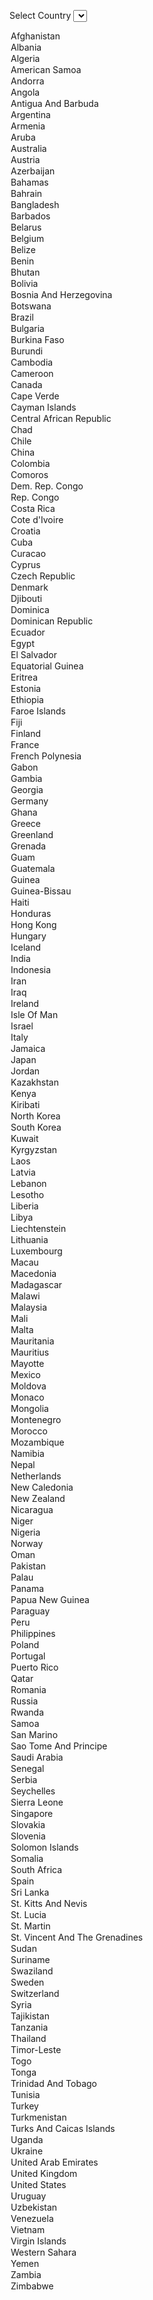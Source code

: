 <html>
<!-- jQuery -->
<script language="JavaScript" type="text/javascript" src="http://ajax.googleapis.com/ajax/libs/jquery/1.9.1/jquery.min.js"></script>
<!-- HighCharts -->
<script src="https://code.highcharts.com/highcharts.js"></script>
<script src="https://code.highcharts.com/modules/exporting.js"></script>
<script src="https://code.highcharts.com/maps/modules/map.js"></script>
<script src="https://code.highcharts.com/maps/modules/data.js"></script>
<script src="https://code.highcharts.com/maps/modules/exporting.js"></script>
<script src="https://code.highcharts.com/mapdata/custom/world.js"></script>
<!-- Data -->
<script src="http://akshaychavan.com/pages/data/dataAvgTemp.js"></script>
<!-- Style -->
<style>
 #yearTitle {
  color: #000;
  text-align: center;
 }
 .loading {
  margin-top: 10em;
  text-align: center;
  color: gray;
 }
</style>
<body>

Select Country
<select id="selectCountry">
 <option value="0">Afghanistan</option>
 <option value="1">Albania</option>
 <option value="2">Algeria</option>
 <option value="3">American Samoa</option>
 <option value="4">Andorra</option>
 <option value="5">Angola</option>
 <option value="6">Antigua And Barbuda</option>
 <option value="7">Argentina</option>
 <option value="8">Armenia</option>
 <option value="9">Aruba</option>
 <option value="10">Australia</option>
 <option value="11">Austria</option>
 <option value="12">Azerbaijan</option>
 <option value="13">Bahamas</option>
 <option value="14">Bahrain</option>
 <option value="15">Bangladesh</option>
 <option value="16">Barbados</option>
 <option value="17">Belarus</option>
 <option value="18">Belgium</option>
 <option value="19">Belize</option>
 <option value="20">Benin</option>
 <option value="21">Bhutan</option>
 <option value="22">Bolivia</option>
 <option value="23">Bosnia And Herzegovina</option>
 <option value="24">Botswana</option>
 <option value="25">Brazil</option>
 <option value="26">Bulgaria</option>
 <option value="27">Burkina Faso</option>
 <option value="28">Burundi</option>
 <option value="29">Cambodia</option>
 <option value="30">Cameroon</option>
 <option value="31">Canada</option>
 <option value="32">Cape Verde</option>
 <option value="33">Cayman Islands</option>
 <option value="34">Central African Republic</option>
 <option value="35">Chad</option>
 <option value="36">Chile</option>
 <option value="37">China</option>
 <option value="38">Colombia</option>
 <option value="39">Comoros</option>
 <option value="40">Dem. Rep. Congo</option>
 <option value="41">Rep. Congo</option>
 <option value="42">Costa Rica</option>
 <option value="43">Cote d'Ivoire</option>
 <option value="44">Croatia</option>
 <option value="45">Cuba</option>
 <option value="46">Curacao</option>
 <option value="47">Cyprus</option>
 <option value="48">Czech Republic</option>
 <option value="49">Denmark</option>
 <option value="50">Djibouti</option>
 <option value="51">Dominica</option>
 <option value="52">Dominican Republic</option>
 <option value="53">Ecuador</option>
 <option value="54">Egypt</option>
 <option value="55">El Salvador</option>
 <option value="56">Equatorial Guinea</option>
 <option value="57">Eritrea</option>
 <option value="58">Estonia</option>
 <option value="59">Ethiopia</option>
 <option value="60">Faroe Islands</option>
 <option value="61">Fiji</option>
 <option value="62">Finland</option>
 <option value="63">France</option>
 <option value="64">French Polynesia</option>
 <option value="65">Gabon</option>
 <option value="66">Gambia</option>
 <option value="67">Georgia</option>
 <option value="68">Germany</option>
 <option value="69">Ghana</option>
 <option value="70">Greece</option>
 <option value="71">Greenland</option>
 <option value="72">Grenada</option>
 <option value="73">Guam</option>
 <option value="74">Guatemala</option>
 <option value="75">Guinea</option>
 <option value="76">Guinea-Bissau</option>
 <option value="77">Haiti</option>
 <option value="78">Honduras</option>
 <option value="79">Hong Kong</option>
 <option value="80">Hungary</option>
 <option value="81">Iceland</option>
 <option value="82">India</option>
 <option value="83">Indonesia</option>
 <option value="84">Iran</option>
 <option value="85">Iraq</option>
 <option value="86">Ireland</option>
 <option value="87">Isle Of Man</option>
 <option value="88">Israel</option>
 <option value="89">Italy</option>
 <option value="90">Jamaica</option>
 <option value="91">Japan</option>
 <option value="92">Jordan</option>
 <option value="93">Kazakhstan</option>
 <option value="94">Kenya</option>
 <option value="95">Kiribati</option>
 <option value="96">North Korea</option>
 <option value="97">South Korea</option>
 <option value="98">Kuwait</option>
 <option value="99">Kyrgyzstan</option>
 <option value="100">Laos</option>
 <option value="101">Latvia</option>
 <option value="102">Lebanon</option>
 <option value="103">Lesotho</option>
 <option value="104">Liberia</option>
 <option value="105">Libya</option>
 <option value="106">Liechtenstein</option>
 <option value="107">Lithuania</option>
 <option value="108">Luxembourg</option>
 <option value="109">Macau</option>
 <option value="110">Macedonia</option>
 <option value="111">Madagascar</option>
 <option value="112">Malawi</option>
 <option value="113">Malaysia</option>
 <option value="114">Mali</option>
 <option value="115">Malta</option>
 <option value="116">Mauritania</option>
 <option value="117">Mauritius</option>
 <option value="118">Mayotte</option>
 <option value="119">Mexico</option>
 <option value="120">Moldova</option>
 <option value="121">Monaco</option>
 <option value="122">Mongolia</option>
 <option value="123">Montenegro</option>
 <option value="124">Morocco</option>
 <option value="125">Mozambique</option>
 <option value="126">Namibia</option>
 <option value="127">Nepal</option>
 <option value="128">Netherlands</option>
 <option value="129">New Caledonia</option>
 <option value="130">New Zealand</option>
 <option value="131">Nicaragua</option>
 <option value="132">Niger</option>
 <option value="133">Nigeria</option>
 <option value="134">Norway</option>
 <option value="135">Oman</option>
 <option value="136">Pakistan</option>
 <option value="137">Palau</option>
 <option value="138">Panama</option>
 <option value="139">Papua New Guinea</option>
 <option value="140">Paraguay</option>
 <option value="141">Peru</option>
 <option value="142">Philippines</option>
 <option value="143">Poland</option>
 <option value="144">Portugal</option>
 <option value="145">Puerto Rico</option>
 <option value="146">Qatar</option>
 <option value="147">Romania</option>
 <option value="148">Russia</option>
 <option value="149">Rwanda</option>
 <option value="150">Samoa</option>
 <option value="151">San Marino</option>
 <option value="152">Sao Tome And Principe</option>
 <option value="153">Saudi Arabia</option>
 <option value="154">Senegal</option>
 <option value="155">Serbia</option>
 <option value="156">Seychelles</option>
 <option value="157">Sierra Leone</option>
 <option value="158">Singapore</option>
 <option value="159">Slovakia</option>
 <option value="160">Slovenia</option>
 <option value="161">Solomon Islands</option>
 <option value="162">Somalia</option>
 <option value="163">South Africa</option>
 <option value="164">Spain</option>
 <option value="165">Sri Lanka</option>
 <option value="166">St. Kitts And Nevis</option>
 <option value="167">St. Lucia</option>
 <option value="168">St. Martin</option>
 <option value="169">St. Vincent And The Grenadines</option>
 <option value="170">Sudan</option>
 <option value="171">Suriname</option>
 <option value="172">Swaziland</option>
 <option value="173">Sweden</option>
 <option value="174">Switzerland</option>
 <option value="175">Syria</option>
 <option value="176">Tajikistan</option>
 <option value="177">Tanzania</option>
 <option value="178">Thailand</option>
 <option value="179">Timor-Leste</option>
 <option value="180">Togo</option>
 <option value="181">Tonga</option>
 <option value="182">Trinidad And Tobago</option>
 <option value="183">Tunisia</option>
 <option value="184">Turkey</option>
 <option value="185">Turkmenistan</option>
 <option value="186">Turks And Caicas Islands</option>
 <option value="187">Uganda</option>
 <option value="188">Ukraine</option>
 <option value="189">United Arab Emirates</option>
 <option value="190">United Kingdom</option>
 <option value="191">United States</option>
 <option value="192">Uruguay</option>
 <option value="193">Uzbekistan</option>
 <option value="194">Venezuela</option>
 <option value="195">Vietnam</option>
 <option value="196">Virgin Islands</option>
 <option value="197">Western Sahara</option>
 <option value="198">Yemen</option>
 <option value="199">Zambia</option>
 <option value="200">Zimbabwe</option>
</select>

<div id="container1" style="height: 500px"></div>
<br>
<br>
Select two countries to compare<br>
First Country
<select id="selectCountry1">
 <option value="0">Afghanistan</option>
 <option value="1">Albania</option>
 <option value="2">Algeria</option>
 <option value="3">American Samoa</option>
 <option value="4">Andorra</option>
 <option value="5">Angola</option>
 <option value="6">Antigua And Barbuda</option>
 <option value="7">Argentina</option>
 <option value="8">Armenia</option>
 <option value="9">Aruba</option>
 <option value="10">Australia</option>
 <option value="11">Austria</option>
 <option value="12">Azerbaijan</option>
 <option value="13">Bahamas</option>
 <option value="14">Bahrain</option>
 <option value="15">Bangladesh</option>
 <option value="16">Barbados</option>
 <option value="17">Belarus</option>
 <option value="18">Belgium</option>
 <option value="19">Belize</option>
 <option value="20">Benin</option>
 <option value="21">Bhutan</option>
 <option value="22">Bolivia</option>
 <option value="23">Bosnia And Herzegovina</option>
 <option value="24">Botswana</option>
 <option value="25">Brazil</option>
 <option value="26">Bulgaria</option>
 <option value="27">Burkina Faso</option>
 <option value="28">Burundi</option>
 <option value="29">Cambodia</option>
 <option value="30">Cameroon</option>
 <option value="31">Canada</option>
 <option value="32">Cape Verde</option>
 <option value="33">Cayman Islands</option>
 <option value="34">Central African Republic</option>
 <option value="35">Chad</option>
 <option value="36">Chile</option>
 <option value="37">China</option>
 <option value="38">Colombia</option>
 <option value="39">Comoros</option>
 <option value="40">Dem. Rep. Congo</option>
 <option value="41">Rep. Congo</option>
 <option value="42">Costa Rica</option>
 <option value="43">Cote d'Ivoire</option>
 <option value="44">Croatia</option>
 <option value="45">Cuba</option>
 <option value="46">Curacao</option>
 <option value="47">Cyprus</option>
 <option value="48">Czech Republic</option>
 <option value="49">Denmark</option>
 <option value="50">Djibouti</option>
 <option value="51">Dominica</option>
 <option value="52">Dominican Republic</option>
 <option value="53">Ecuador</option>
 <option value="54">Egypt</option>
 <option value="55">El Salvador</option>
 <option value="56">Equatorial Guinea</option>
 <option value="57">Eritrea</option>
 <option value="58">Estonia</option>
 <option value="59">Ethiopia</option>
 <option value="60">Faroe Islands</option>
 <option value="61">Fiji</option>
 <option value="62">Finland</option>
 <option value="63">France</option>
 <option value="64">French Polynesia</option>
 <option value="65">Gabon</option>
 <option value="66">Gambia</option>
 <option value="67">Georgia</option>
 <option value="68">Germany</option>
 <option value="69">Ghana</option>
 <option value="70">Greece</option>
 <option value="71">Greenland</option>
 <option value="72">Grenada</option>
 <option value="73">Guam</option>
 <option value="74">Guatemala</option>
 <option value="75">Guinea</option>
 <option value="76">Guinea-Bissau</option>
 <option value="77">Haiti</option>
 <option value="78">Honduras</option>
 <option value="79">Hong Kong</option>
 <option value="80">Hungary</option>
 <option value="81">Iceland</option>
 <option value="82">India</option>
 <option value="83">Indonesia</option>
 <option value="84">Iran</option>
 <option value="85">Iraq</option>
 <option value="86">Ireland</option>
 <option value="87">Isle Of Man</option>
 <option value="88">Israel</option>
 <option value="89">Italy</option>
 <option value="90">Jamaica</option>
 <option value="91">Japan</option>
 <option value="92">Jordan</option>
 <option value="93">Kazakhstan</option>
 <option value="94">Kenya</option>
 <option value="95">Kiribati</option>
 <option value="96">North Korea</option>
 <option value="97">South Korea</option>
 <option value="98">Kuwait</option>
 <option value="99">Kyrgyzstan</option>
 <option value="100">Laos</option>
 <option value="101">Latvia</option>
 <option value="102">Lebanon</option>
 <option value="103">Lesotho</option>
 <option value="104">Liberia</option>
 <option value="105">Libya</option>
 <option value="106">Liechtenstein</option>
 <option value="107">Lithuania</option>
 <option value="108">Luxembourg</option>
 <option value="109">Macau</option>
 <option value="110">Macedonia</option>
 <option value="111">Madagascar</option>
 <option value="112">Malawi</option>
 <option value="113">Malaysia</option>
 <option value="114">Mali</option>
 <option value="115">Malta</option>
 <option value="116">Mauritania</option>
 <option value="117">Mauritius</option>
 <option value="118">Mayotte</option>
 <option value="119">Mexico</option>
 <option value="120">Moldova</option>
 <option value="121">Monaco</option>
 <option value="122">Mongolia</option>
 <option value="123">Montenegro</option>
 <option value="124">Morocco</option>
 <option value="125">Mozambique</option>
 <option value="126">Namibia</option>
 <option value="127">Nepal</option>
 <option value="128">Netherlands</option>
 <option value="129">New Caledonia</option>
 <option value="130">New Zealand</option>
 <option value="131">Nicaragua</option>
 <option value="132">Niger</option>
 <option value="133">Nigeria</option>
 <option value="134">Norway</option>
 <option value="135">Oman</option>
 <option value="136">Pakistan</option>
 <option value="137">Palau</option>
 <option value="138">Panama</option>
 <option value="139">Papua New Guinea</option>
 <option value="140">Paraguay</option>
 <option value="141">Peru</option>
 <option value="142">Philippines</option>
 <option value="143">Poland</option>
 <option value="144">Portugal</option>
 <option value="145">Puerto Rico</option>
 <option value="146">Qatar</option>
 <option value="147">Romania</option>
 <option value="148">Russia</option>
 <option value="149">Rwanda</option>
 <option value="150">Samoa</option>
 <option value="151">San Marino</option>
 <option value="152">Sao Tome And Principe</option>
 <option value="153">Saudi Arabia</option>
 <option value="154">Senegal</option>
 <option value="155">Serbia</option>
 <option value="156">Seychelles</option>
 <option value="157">Sierra Leone</option>
 <option value="158">Singapore</option>
 <option value="159">Slovakia</option>
 <option value="160">Slovenia</option>
 <option value="161">Solomon Islands</option>
 <option value="162">Somalia</option>
 <option value="163">South Africa</option>
 <option value="164">Spain</option>
 <option value="165">Sri Lanka</option>
 <option value="166">St. Kitts And Nevis</option>
 <option value="167">St. Lucia</option>
 <option value="168">St. Martin</option>
 <option value="169">St. Vincent And The Grenadines</option>
 <option value="170">Sudan</option>
 <option value="171">Suriname</option>
 <option value="172">Swaziland</option>
 <option value="173">Sweden</option>
 <option value="174">Switzerland</option>
 <option value="175">Syria</option>
 <option value="176">Tajikistan</option>
 <option value="177">Tanzania</option>
 <option value="178">Thailand</option>
 <option value="179">Timor-Leste</option>
 <option value="180">Togo</option>
 <option value="181">Tonga</option>
 <option value="182">Trinidad And Tobago</option>
 <option value="183">Tunisia</option>
 <option value="184">Turkey</option>
 <option value="185">Turkmenistan</option>
 <option value="186">Turks And Caicas Islands</option>
 <option value="187">Uganda</option>
 <option value="188">Ukraine</option>
 <option value="189">United Arab Emirates</option>
 <option value="190">United Kingdom</option>
 <option value="191">United States</option>
 <option value="192">Uruguay</option>
 <option value="193">Uzbekistan</option>
 <option value="194">Venezuela</option>
 <option value="195">Vietnam</option>
 <option value="196">Virgin Islands</option>
 <option value="197">Western Sahara</option>
 <option value="198">Yemen</option>
 <option value="199">Zambia</option>
 <option value="200">Zimbabwe</option>
</select>
<br>Second Country
<select id="selectCountry2">
 <option value="0">Afghanistan</option>
 <option value="1">Albania</option>
 <option value="2">Algeria</option>
 <option value="3">American Samoa</option>
 <option value="4">Andorra</option>
 <option value="5">Angola</option>
 <option value="6">Antigua And Barbuda</option>
 <option value="7">Argentina</option>
 <option value="8">Armenia</option>
 <option value="9">Aruba</option>
 <option value="10">Australia</option>
 <option value="11">Austria</option>
 <option value="12">Azerbaijan</option>
 <option value="13">Bahamas</option>
 <option value="14">Bahrain</option>
 <option value="15">Bangladesh</option>
 <option value="16">Barbados</option>
 <option value="17">Belarus</option>
 <option value="18">Belgium</option>
 <option value="19">Belize</option>
 <option value="20">Benin</option>
 <option value="21">Bhutan</option>
 <option value="22">Bolivia</option>
 <option value="23">Bosnia And Herzegovina</option>
 <option value="24">Botswana</option>
 <option value="25">Brazil</option>
 <option value="26">Bulgaria</option>
 <option value="27">Burkina Faso</option>
 <option value="28">Burundi</option>
 <option value="29">Cambodia</option>
 <option value="30">Cameroon</option>
 <option value="31">Canada</option>
 <option value="32">Cape Verde</option>
 <option value="33">Cayman Islands</option>
 <option value="34">Central African Republic</option>
 <option value="35">Chad</option>
 <option value="36">Chile</option>
 <option value="37">China</option>
 <option value="38">Colombia</option>
 <option value="39">Comoros</option>
 <option value="40">Dem. Rep. Congo</option>
 <option value="41">Rep. Congo</option>
 <option value="42">Costa Rica</option>
 <option value="43">Cote d'Ivoire</option>
 <option value="44">Croatia</option>
 <option value="45">Cuba</option>
 <option value="46">Curacao</option>
 <option value="47">Cyprus</option>
 <option value="48">Czech Republic</option>
 <option value="49">Denmark</option>
 <option value="50">Djibouti</option>
 <option value="51">Dominica</option>
 <option value="52">Dominican Republic</option>
 <option value="53">Ecuador</option>
 <option value="54">Egypt</option>
 <option value="55">El Salvador</option>
 <option value="56">Equatorial Guinea</option>
 <option value="57">Eritrea</option>
 <option value="58">Estonia</option>
 <option value="59">Ethiopia</option>
 <option value="60">Faroe Islands</option>
 <option value="61">Fiji</option>
 <option value="62">Finland</option>
 <option value="63">France</option>
 <option value="64">French Polynesia</option>
 <option value="65">Gabon</option>
 <option value="66">Gambia</option>
 <option value="67">Georgia</option>
 <option value="68">Germany</option>
 <option value="69">Ghana</option>
 <option value="70">Greece</option>
 <option value="71">Greenland</option>
 <option value="72">Grenada</option>
 <option value="73">Guam</option>
 <option value="74">Guatemala</option>
 <option value="75">Guinea</option>
 <option value="76">Guinea-Bissau</option>
 <option value="77">Haiti</option>
 <option value="78">Honduras</option>
 <option value="79">Hong Kong</option>
 <option value="80">Hungary</option>
 <option value="81">Iceland</option>
 <option value="82">India</option>
 <option value="83">Indonesia</option>
 <option value="84">Iran</option>
 <option value="85">Iraq</option>
 <option value="86">Ireland</option>
 <option value="87">Isle Of Man</option>
 <option value="88">Israel</option>
 <option value="89">Italy</option>
 <option value="90">Jamaica</option>
 <option value="91">Japan</option>
 <option value="92">Jordan</option>
 <option value="93">Kazakhstan</option>
 <option value="94">Kenya</option>
 <option value="95">Kiribati</option>
 <option value="96">North Korea</option>
 <option value="97">South Korea</option>
 <option value="98">Kuwait</option>
 <option value="99">Kyrgyzstan</option>
 <option value="100">Laos</option>
 <option value="101">Latvia</option>
 <option value="102">Lebanon</option>
 <option value="103">Lesotho</option>
 <option value="104">Liberia</option>
 <option value="105">Libya</option>
 <option value="106">Liechtenstein</option>
 <option value="107">Lithuania</option>
 <option value="108">Luxembourg</option>
 <option value="109">Macau</option>
 <option value="110">Macedonia</option>
 <option value="111">Madagascar</option>
 <option value="112">Malawi</option>
 <option value="113">Malaysia</option>
 <option value="114">Mali</option>
 <option value="115">Malta</option>
 <option value="116">Mauritania</option>
 <option value="117">Mauritius</option>
 <option value="118">Mayotte</option>
 <option value="119">Mexico</option>
 <option value="120">Moldova</option>
 <option value="121">Monaco</option>
 <option value="122">Mongolia</option>
 <option value="123">Montenegro</option>
 <option value="124">Morocco</option>
 <option value="125">Mozambique</option>
 <option value="126">Namibia</option>
 <option value="127">Nepal</option>
 <option value="128">Netherlands</option>
 <option value="129">New Caledonia</option>
 <option value="130">New Zealand</option>
 <option value="131">Nicaragua</option>
 <option value="132">Niger</option>
 <option value="133">Nigeria</option>
 <option value="134">Norway</option>
 <option value="135">Oman</option>
 <option value="136">Pakistan</option>
 <option value="137">Palau</option>
 <option value="138">Panama</option>
 <option value="139">Papua New Guinea</option>
 <option value="140">Paraguay</option>
 <option value="141">Peru</option>
 <option value="142">Philippines</option>
 <option value="143">Poland</option>
 <option value="144">Portugal</option>
 <option value="145">Puerto Rico</option>
 <option value="146">Qatar</option>
 <option value="147">Romania</option>
 <option value="148">Russia</option>
 <option value="149">Rwanda</option>
 <option value="150">Samoa</option>
 <option value="151">San Marino</option>
 <option value="152">Sao Tome And Principe</option>
 <option value="153">Saudi Arabia</option>
 <option value="154">Senegal</option>
 <option value="155">Serbia</option>
 <option value="156">Seychelles</option>
 <option value="157">Sierra Leone</option>
 <option value="158">Singapore</option>
 <option value="159">Slovakia</option>
 <option value="160">Slovenia</option>
 <option value="161">Solomon Islands</option>
 <option value="162">Somalia</option>
 <option value="163">South Africa</option>
 <option value="164">Spain</option>
 <option value="165">Sri Lanka</option>
 <option value="166">St. Kitts And Nevis</option>
 <option value="167">St. Lucia</option>
 <option value="168">St. Martin</option>
 <option value="169">St. Vincent And The Grenadines</option>
 <option value="170">Sudan</option>
 <option value="171">Suriname</option>
 <option value="172">Swaziland</option>
 <option value="173">Sweden</option>
 <option value="174">Switzerland</option>
 <option value="175">Syria</option>
 <option value="176">Tajikistan</option>
 <option value="177">Tanzania</option>
 <option value="178">Thailand</option>
 <option value="179">Timor-Leste</option>
 <option value="180">Togo</option>
 <option value="181">Tonga</option>
 <option value="182">Trinidad And Tobago</option>
 <option value="183">Tunisia</option>
 <option value="184">Turkey</option>
 <option value="185">Turkmenistan</option>
 <option value="186">Turks And Caicas Islands</option>
 <option value="187">Uganda</option>
 <option value="188">Ukraine</option>
 <option value="189">United Arab Emirates</option>
 <option value="190">United Kingdom</option>
 <option value="191">United States</option>
 <option value="192">Uruguay</option>
 <option value="193">Uzbekistan</option>
 <option value="194">Venezuela</option>
 <option value="195">Vietnam</option>
 <option value="196">Virgin Islands</option>
 <option value="197">Western Sahara</option>
 <option value="198">Yemen</option>
 <option value="199">Zambia</option>
 <option value="200">Zimbabwe</option>
</select>

<div id="container2" style="height: 500px"></div>

<br>
<br>
<h1 id="yearTitle">1990</h1>
<div id="container3" style="height: 600px; margin: 0 auto;"></div>

</body>

<script>
$(function () {

 // CHART 1 //
 var options1 = {
  chart: {
   renderTo: 'container1',
   defaultSeriesType: 'spline'
  },
  title: {
            text: 'Average Temperature',
            x: -20 //center
        },
        subtitle: {
            text: '1900 - 2013',
            x: -20
        },
        xAxis: {
            categories: dataYear
        },
        yAxis: {
            title: {
                text: 'Temperature (Â°C)'
            },
            plotLines: [{
                value: 0,
                width: 1,
                color: '#808080'
            }]
        },
        tooltip: {
            valueSuffix: 'Â°C'
        },
  series: [{
   name: 'Average World Temparature',
   data: avgWorld
  },
  {
   name: dataCountry[0],
   data: dataLocal[0]
  }]
 };
 
 var chart1 = new Highcharts.Chart(options1);

 $("#selectCountry").on('change', function(){
  var dropdownVal = $("#selectCountry").val();
  options1.series = [{
   name: 'Average World Temparature',
   data: avgWorld
  },
  {
   name: dataCountry[dropdownVal],
   data: dataLocal[dropdownVal]
  }];
  var chart1 = new Highcharts.Chart(options1);    
 });
 
 // CHART 2 //
 var options2 = {
  chart: {
   renderTo: 'container2',
   defaultSeriesType: 'spline'
  },
  title: {
            text: 'Compare Average Temperature',
            x: -20 //center
        },
        subtitle: {
            text: 'For 2 countries',
            x: -20
        },
        xAxis: {
            categories: dataYear
        },
        yAxis: {
            title: {
                text: 'Temperature (Â°C)'
            },
            plotLines: [{
                value: 0,
                width: 1,
                color: '#808080'
            }]
        },
        tooltip: {
            valueSuffix: 'Â°C'
        },
  series: [{
   name: 'Average World Temparature',
   data: avgWorld
  },
  {
   name: dataCountry[0],
   data: dataLocal[0]
  },
  {
   name: dataCountry[1],
   data: dataLocal[1]
  }]
 };
 
 var chart2 = new Highcharts.Chart(options2);

 $("#selectCountry1").on('change', function(){
  var dropdownVal1 = $("#selectCountry1").val();
  var dropdownVal2 = $("#selectCountry2").val();
  options2.series = [{
   name: 'Average World Temparature',
   data: avgWorld
  },
  {
   name: dataCountry[dropdownVal1],
   data: dataLocal[dropdownVal1]
  },
  {
   name: dataCountry[dropdownVal2],
   data: dataLocal[dropdownVal2]
  }];
  var chart2 = new Highcharts.Chart(options2);    
 });
  
 $("#selectCountry2").on('change', function(){
  var dropdownVal1 = $("#selectCountry1").val();
  var dropdownVal2 = $("#selectCountry2").val();
  options2.series = [{
   name: 'Average World Temparature',
   data: avgWorld
  },
  {
   name: dataCountry[dropdownVal1],
   data: dataLocal[dropdownVal1]
  },
  {
   name: dataCountry[dropdownVal2],
   data: dataLocal[dropdownVal2]
  }];
  var chart2 = new Highcharts.Chart(options2);    
 });
 
 // World Map //
 dataPos = 0;

 $('#container3').highcharts('Map', {

  title : {
   text : 'Average temperature per country per year'
  },

  /*mapNavigation: {
   enabled: true,
   enableDoubleClickZoomTo: true
  },*/

  colorAxis: {
   min: -25,
   max: 35,
   type: 'linear',//'logarithmic'
   minColor: '#0000FF',
   maxColor: '#FF0000'
  },

  series : [{
   data : dataMap[dataPos],
   mapData: Highcharts.maps['custom/world'],
   joinBy: ['iso-a2', 'code'],
   name:  'Average Temperature',
   states: {
    hover: {
     color: '#BADA55'
    }
   },
   tooltip: {
    valueSuffix: 'deg'
   }
  }]
 });
 
 setInterval(function () {
  chart = $('#container3').highcharts();
  chart.series[0].setData(dataMap[dataPos]);
  document.getElementById("yearTitle").innerHTML = (dataPos+1900).toString();
  dataPos++;
  if( dataPos == 113 )
   dataPos = 0;
 },1000 );
});
</script>

</html>
